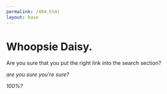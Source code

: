 ```yaml
---
permalink: /404.html
layout: base
---
```


# Whoopsie Daisy. 
Are you sure that you put the right link into the search section?

*are you sure you're sure?*

*100%?*
